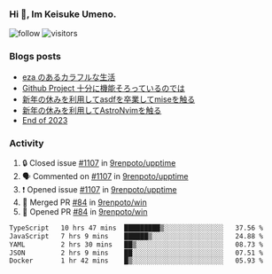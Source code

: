### Hi 👋, Im Keisuke Umeno.

<!--
**9renpoto/9renpoto** is a ✨ _special_ ✨ repository because its `README.md` (this file) appears on your GitHub profile.

Here are some ideas to get you started:

- 🔭 I’m currently working on ...
- 🌱 I’m currently learning ...
- 👯 I’m looking to collaborate on ...
- 🤔 I’m looking for help with ...
- 💬 Ask me about ...
- 📫 How to reach me: ...
- 😄 Pronouns: ...
- ⚡ Fun fact: ...
-->

![follow](https://img.shields.io/github/followers/9renpoto?label=Follow&style=social)
![visitors](https://komarev.com/ghpvc/?username=9renpoto&label=Profile%20views&color=0e75b6&style=flat)

### Blogs posts

<!-- BLOG-POST-LIST:START -->
- [eza のあるカラフルな生活](https://9renpoto.win/entry/2024/02/01/eza)
- [Github Project 十分に機能そろっているのでは](https://9renpoto.win/entry/2024/01/14/gh-projects)
- [新年の休みを利用してasdfを卒業してmiseを触る](https://9renpoto.win/entry/2024/01/07/mise)
- [新年の休みを利用してAstroNvimを触る](https://9renpoto.win/entry/2024/01/03/new-year-holidays)
- [End of 2023](https://9renpoto.win/entry/2023/12/31/end)
<!-- BLOG-POST-LIST:END -->

### Activity

<!--START_SECTION:activity-->
1. 🔒 Closed issue [#1107](https://github.com/9renpoto/upptime/issues/1107) in [9renpoto/upptime](https://github.com/9renpoto/upptime)
2. 🗣 Commented on [#1107](https://github.com/9renpoto/upptime/issues/1107#issuecomment-1936819987) in [9renpoto/upptime](https://github.com/9renpoto/upptime)
3. ❗ Opened issue [#1107](https://github.com/9renpoto/upptime/issues/1107) in [9renpoto/upptime](https://github.com/9renpoto/upptime)
4. 🎉 Merged PR [#84](https://github.com/9renpoto/win/pull/84) in [9renpoto/win](https://github.com/9renpoto/win)
5. 💪 Opened PR [#84](https://github.com/9renpoto/win/pull/84) in [9renpoto/win](https://github.com/9renpoto/win)
<!--END_SECTION:activity-->

<!--START_SECTION:waka-->

```txt
TypeScript   10 hrs 47 mins  █████████▒░░░░░░░░░░░░░░░   37.56 %
JavaScript   7 hrs 9 mins    ██████▒░░░░░░░░░░░░░░░░░░   24.88 %
YAML         2 hrs 30 mins   ██▒░░░░░░░░░░░░░░░░░░░░░░   08.73 %
JSON         2 hrs 9 mins    ██░░░░░░░░░░░░░░░░░░░░░░░   07.51 %
Docker       1 hr 42 mins    █▒░░░░░░░░░░░░░░░░░░░░░░░   05.93 %
```

<!--END_SECTION:waka-->
